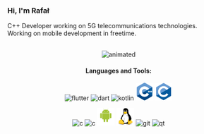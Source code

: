 ### Hi, I'm Rafał
C++ Developer working on 5G telecommunications technologies.\
Working on mobile development in freetime.\
‎ 
<p align="center">
  <img src="https://user-images.githubusercontent.com/72915573/220201410-d4fc9703-68c1-41cb-b95a-0928e9553d58.gif" alt="animated" width="400"/>
</p>
  
<h4 align="center"> Languages and Tools: </h4>

<p align="center"> 
<img src="https://www.vectorlogo.zone/logos/flutterio/flutterio-icon.svg" alt="flutter" width="40" height="40"/> </a> 
<img src="https://www.vectorlogo.zone/logos/dartlang/dartlang-icon.svg" alt="dart" width="40" height="40"/> </a> 
<img src="https://www.vectorlogo.zone/logos/kotlinlang/kotlinlang-icon.svg" alt="kotlin" width="40" height="40"/> </a> 
<img src="https://raw.githubusercontent.com/devicons/devicon/master/icons/cplusplus/cplusplus-original.svg" alt="cplusplus" width="40" height="40"/> </a> 
<img src="https://raw.githubusercontent.com/devicons/devicon/master/icons/c/c-original.svg" alt="c" width="40" height="40"/> </a> 
</p>

<p align="center"> 
<img src="https://user-images.githubusercontent.com/72915573/220200477-994ae014-5826-4059-8b98-5932f4700611.svg" alt="c" width="40" height="40"/> </a> 
<img src="https://user-images.githubusercontent.com/72915573/220200615-398d639f-3b72-4028-ac3e-a2626355f5bf.svg" alt="c" width="40" height="40"/> </a> 
<img src="https://raw.githubusercontent.com/devicons/devicon/master/icons/android/android-original-wordmark.svg" alt="android" width="40" height="40"/> </a> 
<img src="https://raw.githubusercontent.com/devicons/devicon/master/icons/linux/linux-original.svg" alt="linux" width="40" height="40"/> </a> 
<img src="https://www.vectorlogo.zone/logos/git-scm/git-scm-icon.svg" alt="git" width="40" height="40"/> </a> 
<img src="https://upload.wikimedia.org/wikipedia/commons/0/0b/Qt_logo_2016.svg" alt="qt" width="40" height="40"/> </a> 
</p>
